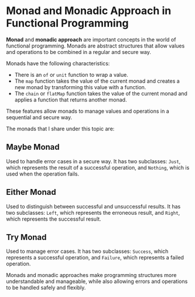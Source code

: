 # Monad and Monadic Approach in Functional Programming

**Monad** and **monadic approach** are important concepts in the world of functional programming. Monads are abstract structures that allow values and operations to be combined in a regular and secure way.

Monads have the following characteristics:

- There is an `of` or `unit` function to wrap a value.
- The `map` function takes the value of the current monad and creates a new monad by transforming this value with a function.
- The `chain` or `flatMap` function takes the value of the current monad and applies a function that returns another monad.

These features allow monads to manage values and operations in a sequential and secure way.

The monads that I share under this topic are:

## Maybe Monad
Used to handle error cases in a secure way. It has two subclasses: `Just`, which represents the result of a successful operation, and `Nothing`, which is used when the operation fails.

## Either Monad
Used to distinguish between successful and unsuccessful results. It has two subclasses: `Left`, which represents the erroneous result, and `Right`, which represents the successful result.

## Try Monad
Used to manage error cases. It has two subclasses: `Success`, which represents a successful operation, and `Failure`, which represents a failed operation.

Monads and monadic approaches make programming structures more understandable and manageable, while also allowing errors and operations to be handled safely and flexibly.
